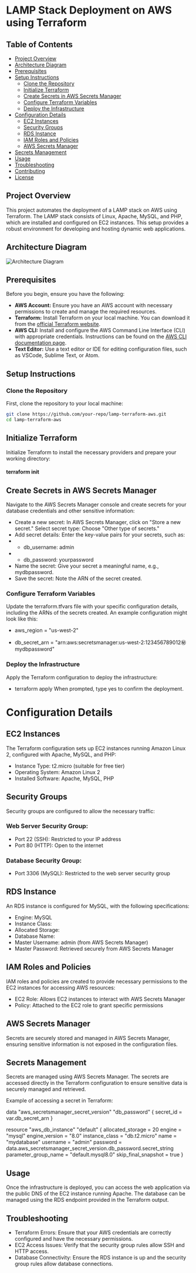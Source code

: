# LAMP Stack Deployment on AWS using Terraform

## Table of Contents

- [Project Overview](#project-overview)
- [Architecture Diagram](#architecture-diagram)
- [Prerequisites](#prerequisites)
- [Setup Instructions](#setup-instructions)
  - [Clone the Repository](#clone-the-repository)
  - [Initialize Terraform](#initialize-terraform)
  - [Create Secrets in AWS Secrets Manager](#create-secrets-in-aws-secrets-manager)
  - [Configure Terraform Variables](#configure-terraform-variables)
  - [Deploy the Infrastructure](#deploy-the-infrastructure)
- [Configuration Details](#configuration-details)
  - [EC2 Instances](#ec2-instances)
  - [Security Groups](#security-groups)
  - [RDS Instance](#rds-instance)
  - [IAM Roles and Policies](#iam-roles-and-policies)
  - [AWS Secrets Manager](#aws-secrets-manager)
- [Secrets Management](#secrets-management)
- [Usage](#usage)
- [Troubleshooting](#troubleshooting)
- [Contributing](#contributing)
- [License](#license)

## Project Overview

This project automates the deployment of a LAMP stack on AWS using Terraform. The LAMP stack consists of Linux, Apache, MySQL, and PHP, which are installed and configured on EC2 instances. This setup provides a robust environment for developing and hosting dynamic web applications.

## Architecture Diagram

![Architecture Diagram](link_to_architecture_diagram)

## Prerequisites

Before you begin, ensure you have the following:

- **AWS Account:** Ensure you have an AWS account with necessary permissions to create and manage the required resources.
- **Terraform:** Install Terraform on your local machine. You can download it from the [official Terraform website](https://www.terraform.io/downloads.html).
- **AWS CLI:** Install and configure the AWS Command Line Interface (CLI) with appropriate credentials. Instructions can be found on the [AWS CLI documentation page](https://docs.aws.amazon.com/cli/latest/userguide/install-cliv2.html).
- **Text Editor:** Use a text editor or IDE for editing configuration files, such as VSCode, Sublime Text, or Atom.

## Setup Instructions

### Clone the Repository

First, clone the repository to your local machine:

```sh
git clone https://github.com/your-repo/lamp-terraform-aws.git
cd lamp-terraform-aws
```

## Initialize Terraform

Initialize Terraform to install the necessary providers and prepare your working directory:

#### terraform init

## Create Secrets in AWS Secrets Manager

Navigate to the AWS Secrets Manager console and create secrets for your database credentials and other sensitive information:

- Create a new secret: In AWS Secrets Manager, click on "Store a new secret."
  Select secret type: Choose "Other type of secrets."
- Add secret details: Enter the key-value pairs for your secrets, such as:
- - db_username: admin
- - db_password: yourpassword
- Name the secret: Give your secret a meaningful name, e.g., mydbpassword.
- Save the secret: Note the ARN of the secret created.

### Configure Terraform Variables

Update the terraform.tfvars file with your specific configuration details, including the ARNs of the secrets created. An example configuration might look like this:

- aws_region = "us-west-2"

- db_secret_arn = "arn:aws:secretsmanager:us-west-2:123456789012:secret:mydbpassword"

### Deploy the Infrastructure

Apply the Terraform configuration to deploy the infrastructure:

- terraform apply
  When prompted, type yes to confirm the deployment.

# Configuration Details

## EC2 Instances

The Terraform configuration sets up EC2 instances running Amazon Linux 2, configured with Apache, MySQL, and PHP:

- Instance Type: t2.micro (suitable for free tier)
- Operating System: Amazon Linux 2
- Installed Software: Apache, MySQL, PHP

## Security Groups

Security groups are configured to allow the necessary traffic:

### Web Server Security Group:

- Port 22 (SSH): Restricted to your IP address
- Port 80 (HTTP): Open to the internet

### Database Security Group:

- Port 3306 (MySQL): Restricted to the web server security group

## RDS Instance

An RDS instance is configured for MySQL, with the following specifications:

- Engine: MySQL
- Instance Class:
- Allocated Storage:
- Database Name:
- Master Username: admin (from AWS Secrets Manager)
- Master Password: Retrieved securely from AWS Secrets Manager

## IAM Roles and Policies

IAM roles and policies are created to provide necessary permissions to the EC2 instances for accessing AWS resources:

- EC2 Role: Allows EC2 instances to interact with AWS Secrets Manager
- Policy: Attached to the EC2 role to grant specific permissions

## AWS Secrets Manager

Secrets are securely stored and managed in AWS Secrets Manager, ensuring sensitive information is not exposed in the configuration files.

## Secrets Management

Secrets are managed using AWS Secrets Manager. The secrets are accessed directly in the Terraform configuration to ensure sensitive data is securely managed and retrieved.

Example of accessing a secret in Terraform:

data "aws_secretsmanager_secret_version" "db_password" {
secret_id = var.db_secret_arn
}

resource "aws_db_instance" "default" {
allocated_storage = 20
engine = "mysql"
engine_version = "8.0"
instance_class = "db.t2.micro"
name = "mydatabase"
username = "admin"
password = data.aws_secretsmanager_secret_version.db_password.secret_string
parameter_group_name = "default.mysql8.0"
skip_final_snapshot = true
}

## Usage

Once the infrastructure is deployed, you can access the web application via the public DNS of the EC2 instance running Apache. The database can be managed using the RDS endpoint provided in the Terraform output.

## Troubleshooting

- Terraform Errors: Ensure that your AWS credentials are correctly configured and have the necessary permissions.
- EC2 Access Issues: Verify that the security group rules allow SSH and HTTP access.
- Database Connectivity: Ensure the RDS instance is up and the security group rules allow database connections.
